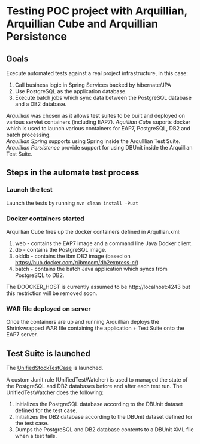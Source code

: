 # Testing POC project with Arquillian, Arquillian Cube and Arquillian Persistence
## Goals
Execute automated tests against a real project infrastructure, in this case:
1. Call business logic in Spring Services backed by hibernate/JPA
2. Use PostgreSQL as the application database.
3. Execute batch jobs which sync data between the PostgreSQL database and a DB2 database.

*Arquillian* was chosen as it allows test suites to be built and deployed on various servlet containers (including EAP7).   *Aquillian Cube* suports docker which is used to launch various containers for EAP7, PostgreSQL, DB2 and batch processing.  
*Arquillian Spring* supports using Spring inside the Arqulllian Test Suite.  
*Arquillian Persistence* provide support for using DBUnit inside the Arquillian Test Suite.  

## Steps in the automate test process

### Launch the test
Launch the tests by running `mvn clean install -Puat`

### Docker containers started 
Arquillian Cube fires up the docker containers defined in Arqullian.xml:
1. web - contains the EAP7 image and a command line Java Docker client.
2. db - contains the PostgreSQL image.
3. olddb - contains the ibm DB2 image (based on https://hub.docker.com/r/ibmcom/db2express-c/)
4. batch - contains the batch Java application which syncs from PostgreSQL to DB2.

The DOOCKER_HOST is currently assumed to be http://localhost:4243 but this restriction will be removed soon.

### WAR file deployed on server
Once the containers are up and running Arquillian deploys the Shrinkwrapped WAR file containing the application + Test Suite onto the EAP7 server.

## Test Suite is launched
The [UnifiedStockTestCase](https://github.com/scottysinclair/stock-application-project/blob/ae6551093eced18b9da2217f9bbf4a9d449433a2/stock-application-uat/src/test/java/com/acme/spring/hibernate/service/impl/UnifiedStockTestCase.java) is launched.

A custom Junit rule (UnifiedTestWatcher) is used to managed the state of the PostgreSQL and DB2 databases before and after each test run. The UnifiedTestWatcher does the following:
1. Initializes the PostgreSQL database according to the DBUnit dataset defined for the test case.
2. Initializes the DB2 database according to the DBUnit dataset defined for the test case.
3. Dumps the PostgreSQL and DB2 database contents to a DBUnit XML file when a test fails.




